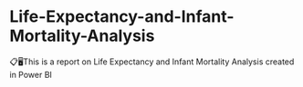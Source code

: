 # Life-Expectancy-and-Infant-Mortality-Analysis
📋🖥️This is a report on Life Expectancy and Infant Mortality Analysis created in Power BI
